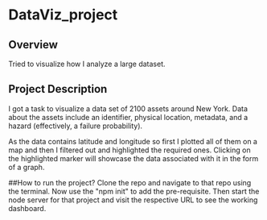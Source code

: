 # DataViz_project

## Overview
Tried to visualize how I analyze a large dataset.

## Project Description
I got a task to visualize a data set of 2100 assets around New York. Data about the assets include an identifier, physical location, metadata, and a hazard (effectively, a failure probability).

As the data contains latitude and longitude so first I plotted all of them on a map and then I filtered out and highlighted the required ones. Clicking on the highlighted marker will showcase the data associated with it in the form of a graph.

##How to run the project?
Clone the repo and navigate to that repo using the terminal. Now use the "npm init" to add the pre-requisite. Then start the node server for that project and visit the respective URL to see the working dashboard.

